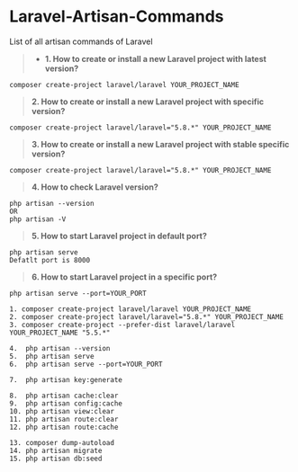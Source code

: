 # Laravel-Artisan-Commands
List of all artisan commands of Laravel

> - **1. How to create or install a new Laravel project with latest version?**
```
composer create-project laravel/laravel YOUR_PROJECT_NAME 
```

> **2. How to create or install a new Laravel project with specific version?**
```
composer create-project laravel/laravel="5.8.*" YOUR_PROJECT_NAME 
```

> **3. How to create or install a new Laravel project with stable specific version?**
```
composer create-project laravel/laravel="5.8.*" YOUR_PROJECT_NAME 
```

> **4. How to check Laravel version?**
```
php artisan --version
OR
php artisan -V
```

> **5. How to start Laravel project in default port?**
```
php artisan serve
Defatlt port is 8000
```

> **6. How to start Laravel project in a specific port?**
```
php artisan serve --port=YOUR_PORT
```

```
1. composer create-project laravel/laravel YOUR_PROJECT_NAME 
2. composer create-project laravel/laravel="5.8.*" YOUR_PROJECT_NAME
3. composer create-project --prefer-dist laravel/laravel YOUR_PROJECT_NAME "5.5.*"

4.  php artisan --version
5.  php artisan serve
6.  php artisan serve --port=YOUR_PORT

7.  php artisan key:generate

8.  php artisan cache:clear
9.  php artisan config:cache
10. php artisan view:clear
11. php artisan route:clear
12. php artisan route:cache

13. composer dump-autoload
14. php artisan migrate
15. php artisan db:seed
```
